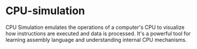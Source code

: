 # CPU-simulation
CPU Simulation emulates the operations of a computer's CPU to visualize how instructions are executed and data is processed. It's a powerful tool for learning assembly language and understanding internal CPU mechanisms.
